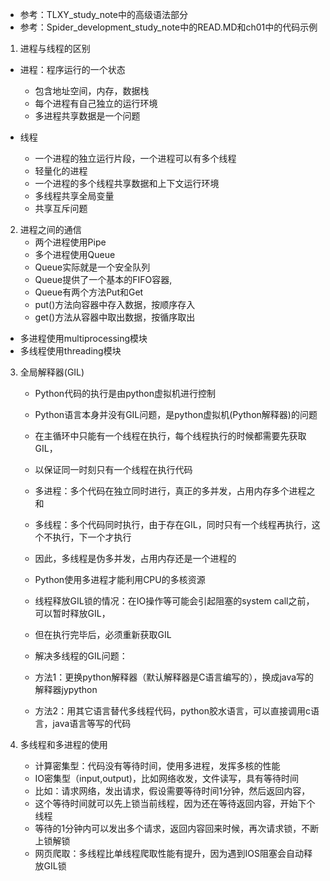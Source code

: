 - 参考：TLXY_study_note中的高级语法部分
- 参考：Spider_development_study_note中的READ.MD和ch01中的代码示例

1. 进程与线程的区别

- 进程：程序运行的一个状态
    - 包含地址空间，内存，数据栈
    - 每个进程有自己独立的运行环境
    - 多进程共享数据是一个问题

- 线程
    - 一个进程的独立运行片段，一个进程可以有多个线程
    - 轻量化的进程
    - 一个进程的多个线程共享数据和上下文运行环境
    - 多线程共享全局变量
    - 共享互斥问题
    
2. 进程之间的通信
    - 两个进程使用Pipe
    - 多个进程使用Queue
    - Queue实际就是一个安全队列
    - Queue提供了一个基本的FIFO容器,
    - Queue有两个方法Put和Get
    - put()方法向容器中存入数据，按顺序存入
    - get()方法从容器中取出数据，按循序取出

- 多进程使用multiprocessing模块
- 多线程使用threading模块

3. 全局解释器(GIL)
    - Python代码的执行是由python虚拟机进行控制
    - Python语言本身并没有GIL问题，是python虚拟机(Python解释器)的问题
    - 在主循环中只能有一个线程在执行，每个线程执行的时候都需要先获取GIL，
    - 以保证同一时刻只有一个线程在执行代码
    
    - 多进程：多个代码在独立同时进行，真正的多并发，占用内存多个进程之和
    - 多线程：多个代码同时执行，由于存在GIL，同时只有一个线程再执行，这个不执行，下一个才执行
    - 因此，多线程是伪多并发，占用内存还是一个进程的
    - Python使用多进程才能利用CPU的多核资源
    
    - 线程释放GIL锁的情况：在IO操作等可能会引起阻塞的system call之前，可以暂时释放GIL，
    - 但在执行完毕后，必须重新获取GIL
    
    - 解决多线程的GIL问题：
    - 方法1：更换python解释器（默认解释器是C语言编写的），换成java写的解释器jypython
    - 方法2：用其它语言替代多线程代码，python胶水语言，可以直接调用c语言，java语言等写的代码
    
4. 多线程和多进程的使用   
    - 计算密集型：代码没有等待时间，使用多进程，发挥多核的性能
    - IO密集型（input,output)，比如网络收发，文件读写，具有等待时间
    - 比如：请求网络，发出请求，假设需要等待时间1分钟，然后返回内容，
    - 这个等待时间就可以先上锁当前线程，因为还在等待返回内容，开始下个线程
    - 等待的1分钟内可以发出多个请求，返回内容回来时候，再次请求锁，不断上锁解锁
    - 网页爬取：多线程比单线程爬取性能有提升，因为遇到IOS阻塞会自动释放GIL锁